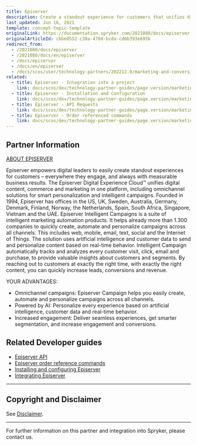 ```yaml
---
title: Episerver
description: Create a standout experience for customers that unifies digital content, commerce, and marketing in one platform, including omnichannel solutions for smart personalization and intelligent campaigns by integrating Episerver into Spryker Commerce OS.
last_updated: Jun 16, 2021
template: concept-topic-template
originalLink: https://documentation.spryker.com/2021080/docs/episerver
originalArticleId: cbbe8552-c38a-478d-bcda-cd6b393e895b
redirect_from:
  - /2021080/docs/episerver
  - /2021080/docs/en/episerver
  - /docs/episerver
  - /docs/en/episerver
  - /docs/scos/user/technology-partners/202212.0/marketing-and-conversion/customer-communication/episerver.html
related:
  - title: Episerver - Integration into a project
    link: docs/scos/dev/technology-partner-guides/page.version/marketing-and-conversion/customer-communication/episerver/integrating-episerver.html
  - title: Episerver - Installation and Configuration
    link: docs/scos/dev/technology-partner-guides/page.version/marketing-and-conversion/customer-communication/episerver/installing-and-configuring-episerver.html
  - title: Episerver - API Requests
    link: docs/scos/dev/technology-partner-guides/page.version/marketing-and-conversion/customer-communication/episerver/episerver-api.html
  - title: Episerver - Order referenced commands
    link: docs/scos/dev/technology-partner-guides/page.version/marketing-and-conversion/customer-communication/episerver/episerver-order-reference-commands.html
---
```


## Partner Information

[ABOUT EPISERVER](https://www.episerver.com/)

Episerver empowers digital leaders to easily create standout experiences for customers – everywhere they engage, and always with measurable business results. The Episerver Digital Experience Cloud™ unifies digital content, commerce and marketing in one platform, including omnichannel solutions for smart personalization and intelligent campaigns. Founded in 1994, Episerver has offices in the US, UK, Sweden, Australia, Germany, Denmark, Finland, Norway, the Netherlands, Spain, South Africa, Singapore, Vietnam and the UAE.
Episerver Intelligent Campaigns is a suite of intelligent marketing automation products. It helps already more than 1.300 companies to quickly create, automate and personalize campaigns across all channels. This includes web, mobile, email, text, social and the Internet of Things. The solution uses artificial intelligence and customer data to send and personalize content based on real-time behavior. Intelligent Campaign automatically tracks and analyzes every customer visit, click, email and purchase, to provide valuable insights about customers and segments. By reaching out to customers at exactly the right time, with exactly the right content, you can quickly increase leads, conversions and revenue.

YOUR ADVANTAGES:

* Omnichannel campaigns: Episerver Campaign helps you easily create, automate and personalize campaigns across all channels.
* Powered by AI: Personalize every experience based on artificial intelligence, customer data and real-time behavior.
* Increased engagement: Deliver seamless experiences, get smarter segmentation, and increase engagement and conversions.

## Related Developer guides

* [Episerver API](/docs/scos/dev/technology-partner-guides/{{page.version}}/marketing-and-conversion/customer-communication/episerver/episerver-api.html)
* [Episerver order reference commands](/docs/scos/dev/technology-partner-guides/{{page.version}}/marketing-and-conversion/customer-communication/episerver/episerver-order-reference-commands.html)
* [Installing and configuring Episerver](/docs/scos/dev/technology-partner-guides/{{page.version}}/marketing-and-conversion/customer-communication/episerver/installing-and-configuring-episerver.html)
* [Integrating Episerver](/docs/scos/dev/technology-partner-guides/{{page.version}}/marketing-and-conversion/customer-communication/episerver/integrating-episerver.html)


---

## Copyright and Disclaimer

See [Disclaimer](https://github.com/spryker/spryker-documentation).

---
For further information on this partner and integration into Spryker, please contact us.

<div class="hubspot-form js-hubspot-form" data-portal-id="2770802" data-form-id="163e11fb-e833-4638-86ae-a2ca4b929a41" id="hubspot-1"></div>
